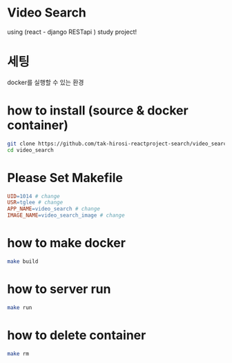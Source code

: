 
# Video Search
using (react - django RESTapi ) study project!

# 세팅
docker를 실행할 수 있는 환경


# how to install (source & docker container)
```bash
git clone https://github.com/tak-hirosi-reactproject-search/video_search.git
cd video_search

```

# Please Set Makefile
```Makefile
UID=1014 # change
USR=tglee # change
APP_NAME=video_search # change
IMAGE_NAME=video_search_image # change
```

# how to make docker
```bash
make build
```

# how to server run
```bash
make run
```

# how to delete container
```bash
make rm
```
